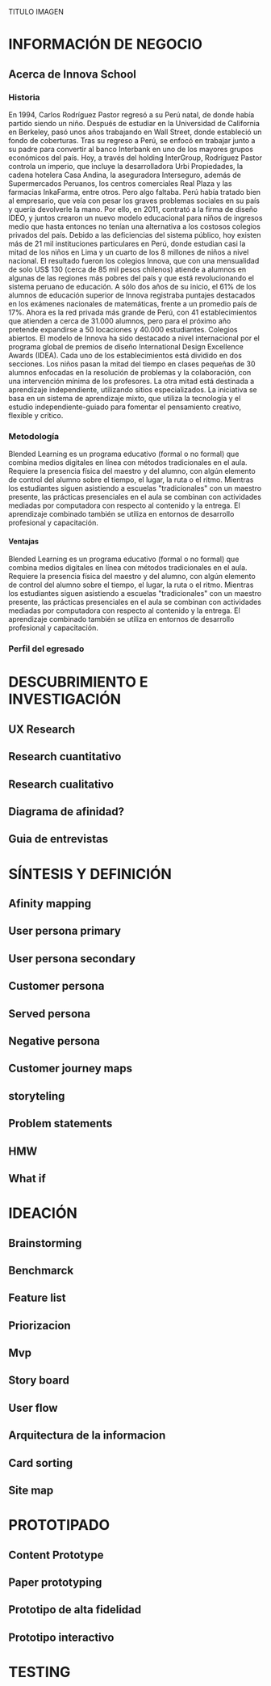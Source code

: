 TITULO IMAGEN

# INFORMACIÓN DE NEGOCIO

## Acerca de Innova School

### Historia

En 1994, Carlos Rodríguez Pastor regresó a su Perú natal, de donde había partido siendo un niño. Después de estudiar en la Universidad de California en Berkeley, pasó unos años trabajando en Wall Street, donde estableció un fondo de coberturas.
Tras su regreso a Perú, se enfocó en trabajar junto a su padre para convertir al banco Interbank en uno de los mayores grupos económicos del país. Hoy, a través del holding InterGroup, Rodríguez Pastor controla un imperio, que incluye la desarrolladora Urbi Propiedades, la cadena hotelera Casa Andina, la aseguradora Interseguro, además de Supermercados Peruanos, los centros comerciales Real Plaza y las farmacias InkaFarma, entre otros.
Pero algo faltaba. Perú había tratado bien al empresario, que veía con pesar los graves problemas sociales en su país y quería devolverle la mano. Por ello, en 2011, contrató a la firma de diseño IDEO, y juntos crearon un nuevo modelo educacional para niños de ingresos medio que hasta entonces no tenían una alternativa a los costosos colegios privados del país.
Debido a las deficiencias del sistema público, hoy existen más de 21 mil instituciones particulares en Perú, donde estudian casi la mitad de los niños en Lima y un cuarto de los 8 millones de niños a nivel nacional.
El resultado fueron los colegios Innova, que con una mensualidad de solo US$ 130 (cerca de 85 mil pesos chilenos) atiende a alumnos en algunas de las regiones más pobres del país y que está revolucionando el sistema peruano de educación. A sólo dos años de su inicio, el 61% de los alumnos de educación superior de Innova registraba puntajes destacados en los exámenes nacionales de matemáticas, frente a un promedio país de 17%.
Ahora es la red privada más grande de Perú, con 41 establecimientos que atienden a cerca de 31.000 alumnos, pero para el próximo año pretende expandirse a 50 locaciones y 40.000 estudiantes.
Colegios abiertos. El modelo de Innova ha sido destacado a nivel internacional por el programa global de premios de diseño International Design Excellence Awards (IDEA).
Cada uno de los establecimientos está dividido en dos secciones. Los niños pasan la mitad del tiempo en clases pequeñas de 30 alumnos enfocadas en la resolución de problemas y la colaboración, con una intervención mínima de los profesores. La otra mitad está destinada a aprendizaje independiente, utilizando sitios especializados. La iniciativa se basa en un sistema de aprendizaje mixto, que utiliza la tecnología y el estudio independiente-guiado para fomentar el pensamiento creativo, flexible y crítico.

### Metodología

Blended Learning es un programa educativo (formal o no formal) que combina medios digitales en línea con métodos tradicionales en el aula. Requiere la presencia física del maestro y del alumno, con algún elemento de control del alumno sobre el tiempo, el lugar, la ruta o el ritmo. Mientras los estudiantes siguen asistiendo a escuelas "tradicionales" con un maestro presente, las prácticas presenciales en el aula se combinan con actividades mediadas por computadora con respecto al contenido y la entrega. El aprendizaje combinado también se utiliza en entornos de desarrollo profesional y capacitación. 

#### Ventajas

Blended Learning es un programa educativo (formal o no formal) que combina medios digitales en línea con métodos tradicionales en el aula. Requiere la presencia física del maestro y del alumno, con algún elemento de control del alumno sobre el tiempo, el lugar, la ruta o el ritmo. Mientras los estudiantes siguen asistiendo a escuelas "tradicionales" con un maestro presente, las prácticas presenciales en el aula se combinan con actividades mediadas por computadora con respecto al contenido y la entrega. El aprendizaje combinado también se utiliza en entornos de desarrollo profesional y capacitación. 

### Perfil del egresado

# DESCUBRIMIENTO E INVESTIGACIÓN

## UX Research
## Research cuantitativo
## Research cualitativo
## Diagrama de afinidad?
## Guia de entrevistas

# SÍNTESIS Y DEFINICIÓN

## Afinity mapping
## User persona primary
## User persona secondary
## Customer persona
## Served persona
## Negative persona
## Customer journey maps
## storyteling
## Problem statements
## HMW
## What if

# IDEACIÓN

## Brainstorming
## Benchmarck
## Feature list
## Priorizacion
## Mvp
## Story  board
## User flow
## Arquitectura de la informacion
## Card sorting
## Site map

# PROTOTIPADO

## Content Prototype
## Paper prototyping
## Prototipo de alta fidelidad
## Prototipo interactivo

# TESTING

